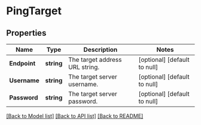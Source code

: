 # PingTarget

## Properties
Name | Type | Description | Notes
------------ | ------------- | ------------- | -------------
**Endpoint** | **string** | The target address URL string. | [optional] [default to null]
**Username** | **string** | The target server username. | [optional] [default to null]
**Password** | **string** | The target server password. | [optional] [default to null]

[[Back to Model list]](../README.md#documentation-for-models) [[Back to API list]](../README.md#documentation-for-api-endpoints) [[Back to README]](../README.md)


